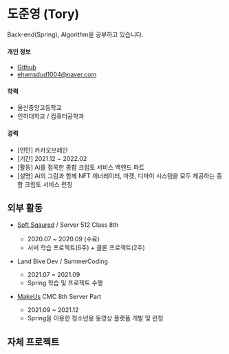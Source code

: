 # 도준영 (Tory)
Back-end(Spring), Algorithm을 공부하고 있습니다.

#### 개인 정보
*  [Github](https://github.com/JuneYoungDo)
*  [ehwnsdud1004@naver.com](mailto:ehwnsud1004@naver.com)


#### 학력
* 울산중앙고등학교
* 인하대학교 / 컴퓨터공학과

#### 경력
* [인턴] 카카오브레인
* [기간] 2021.12 ~ 2022.02
* [활동] Ai를 접목한 종합 크립토 서비스 백엔드 파트
* [설명] Ai의 그림과 함께 NFT 제너레이터, 마켓, 디파이 시스템을 모두 제공하는 종합 크립토 서비스 런칭


## 외부 활동
* [Soft Sqaured](https://www.softsquared.com/) / Server 512 Class 8th
  + 2020.07 ~ 2020.09 (수료)
  + 서버 학습 프로젝트(6주) + 클론 프로젝트(2주)

* Land Bive Dev / SummerCoding
  + 2021.07 ~ 2021.09
  + Spring 학습 및 프로젝트 수행

* [MakeUs](https://makeus.in/) CMC 8th Server Part
  + 2021.09 ~ 2021.12
  + Spring을 이용한 청소년용 동영상 플랫폼 개발 및 런칭

## 자체 프로젝트

